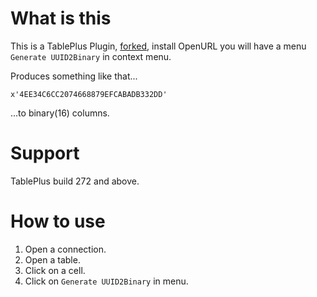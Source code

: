 # What is this

This is a TablePlus Plugin, [forked](https://github.com/TablePlus/uuid-generator), install OpenURL you will have a menu `Generate UUID2Binary` in context menu.

Produces something like that...
```
x'4EE34C6CC2074668879EFCABADB332DD'
```
...to binary(16) columns.

# Support

TablePlus build 272 and above.

# How to use

1. Open a connection.
2. Open a table.
3. Click on a cell.
4. Click on `Generate UUID2Binary` in menu.
